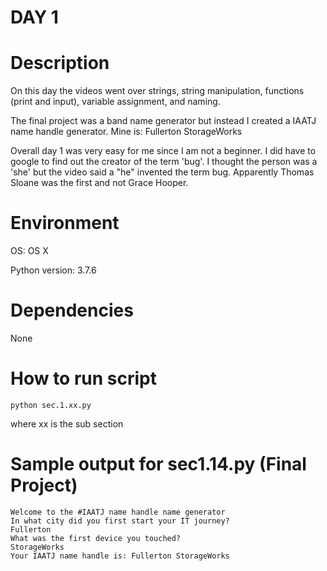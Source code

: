 
# DAY 1

# Description
On this day the videos went over strings, string manipulation, functions (print
and input), variable assignment, and naming.  

The final project was a band name generator but instead I created a IAATJ name
handle generator. Mine is: Fullerton StorageWorks

Overall day 1 was very easy for me since I am not a beginner.  I did have to
google to find out the creator of the term 'bug'.  I thought the person was a
'she' but the video said a "he" invented the term bug.  Apparently Thomas Sloane
was the first and not Grace Hooper.

# Environment
OS: OS X

Python version: 3.7.6

# Dependencies
None

# How to run script
```
python sec.1.xx.py 
```
where xx is the sub section

# Sample output for sec1.14.py (Final Project)
```
Welcome to the #IAATJ name handle name generator
In what city did you first start your IT journey?
Fullerton
What was the first device you touched?
StorageWorks
Your IAATJ name handle is: Fullerton StorageWorks
```
